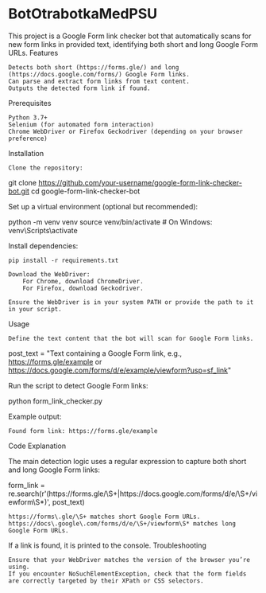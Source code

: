 # BotOtrabotkaMedPSU

This project is a Google Form link checker bot that automatically scans for new form links in provided text, identifying both short and long Google Form URLs.
Features

    Detects both short (https://forms.gle/) and long (https://docs.google.com/forms/) Google Form links.
    Can parse and extract form links from text content.
    Outputs the detected form link if found.

Prerequisites

    Python 3.7+
    Selenium (for automated form interaction)
    Chrome WebDriver or Firefox Geckodriver (depending on your browser preference)

Installation

    Clone the repository:

git clone https://github.com/your-username/google-form-link-checker-bot.git
cd google-form-link-checker-bot

Set up a virtual environment (optional but recommended):

python -m venv venv
source venv/bin/activate  # On Windows: venv\Scripts\activate

Install dependencies:

    pip install -r requirements.txt

    Download the WebDriver:
        For Chrome, download ChromeDriver.
        For Firefox, download Geckodriver.

    Ensure the WebDriver is in your system PATH or provide the path to it in your script.

Usage

    Define the text content that the bot will scan for Google Form links.

post_text = "Text containing a Google Form link, e.g., https://forms.gle/example or https://docs.google.com/forms/d/e/example/viewform?usp=sf_link"

Run the script to detect Google Form links:

python form_link_checker.py

Example output:

    Found form link: https://forms.gle/example

Code Explanation

The main detection logic uses a regular expression to capture both short and long Google Form links:

form_link = re.search(r'(https://forms\.gle/\S+|https://docs\.google\.com/forms/d/e/\S+/viewform\S*)', post_text)

    https://forms\.gle/\S+ matches short Google Form URLs.
    https://docs\.google\.com/forms/d/e/\S+/viewform\S* matches long Google Form URLs.

If a link is found, it is printed to the console.
Troubleshooting

    Ensure that your WebDriver matches the version of the browser you’re using.
    If you encounter NoSuchElementException, check that the form fields are correctly targeted by their XPath or CSS selectors.

